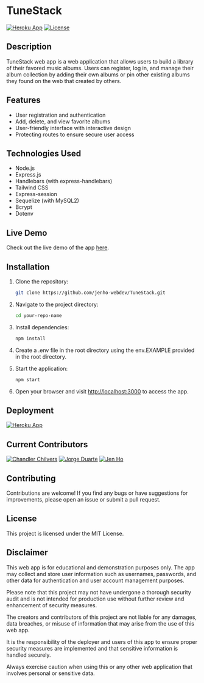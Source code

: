 # TuneStack

[![Heroku App](https://img.shields.io/badge/Heroku-Deployed-blueviolet?logo=heroku)](https://placeholder)
[![License](https://img.shields.io/badge/license-MIT-blue.svg)](https://placeholder)

## Description

TuneStack web app is a web application that allows users to build a library of their favored music albums. Users can register, log in, and manage their album collection by adding their own albums or pin other existing albums they found on the web that created by others.

## Features

- User registration and authentication
- Add, delete, and view favorite albums
- User-friendly interface with interactive design
- Protecting routes to ensure secure user access

## Technologies Used

- Node.js
- Express.js
- Handlebars (with express-handlebars)
- Tailwind CSS
- Express-session
- Sequelize (with MySQL2)
- Bcrypt
- Dotenv

## Live Demo

Check out the live demo of the app [here](https://heroku-app-url).

## Installation

1. Clone the repository:

   ```bash
   git clone https://github.com/jenho-webdev/TuneStack.git
   ```

2. Navigate to the project directory:

   ```bash
   cd your-repo-name
   ```

3. Install dependencies:

    ```bash
    npm install
    ```

4. Create a .env file in the root directory using the env.EXAMPLE provided in the root directory.

5. Start the application:

    ```bash
    npm start
    ```

6. Open your browser and visit <http://localhost:3000> to access the app.

## Deployment

[![Heroku App](https://img.shields.io/badge/Heroku-Deployed-blueviolet?logo=heroku)](https://placeholder)

## Current Contributors

[![Chandler Chilvers](https://img.shields.io/badge/cwchilvers--blue?style=flat&logo=GitHub&link=https://github.com/cwchilvers/)](https://github.com/cwchilvers)
[![Jorge Duarte](https://img.shields.io/badge/saduhub--blue?style=flat&logo=GitHub&link=https://github.com/cwchilvers/)](https://github.com/saduhub)
[![Jen Ho](https://img.shields.io/badge/jenhowebdev--purple?style=flat&logo=GitHub&link=https://github.com/jenho-webdev)](https://github.com/jenho-webdev)
  
<!-- Add more contributors here -->

## Contributing

Contributions are welcome! If you find any bugs or have suggestions for improvements, please open an issue or submit a pull request.

## License

This project is licensed under the MIT License.

## Disclaimer

This web app is for educational and demonstration purposes only. The app may collect and store user information such as usernames, passwords, and other data for authentication and user account management purposes.

Please note that this project may not have undergone a thorough security audit and is not intended for production use without further review and enhancement of security measures.

The creators and contributors of this project are not liable for any damages, data breaches, or misuse of information that may arise from the use of this web app.

It is the responsibility of the deployer and users of this app to ensure proper security measures are implemented and that sensitive information is handled securely.

Always exercise caution when using this or any other web application that involves personal or sensitive data.

